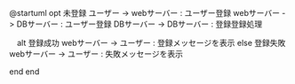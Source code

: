 @startuml
opt 未登録
 ユーザー -> webサーバー : ユーザー登録
webサーバー -> DBサーバー : ユーザー登録
DBサーバー -> DBサーバー : 登録登録処理

　alt 登録成功
   webサーバー -> ユーザー : 登録メッセージを表示
  else 登録失敗
   webサーバー -> ユーザー : 失敗メッセージを表示　
 
  end
  end
  
  
